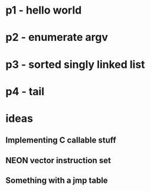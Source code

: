 # p1 - hello world

# p2 - enumerate argv

# p3 - sorted singly linked list

# p4 - tail

# ideas

## Implementing C callable stuff

## NEON vector instruction set

## Something with a jmp table

